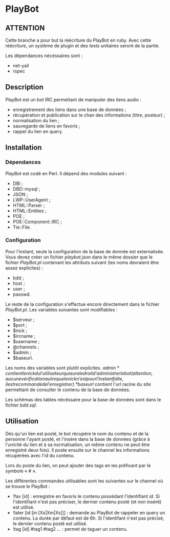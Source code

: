# PlayBot

## ATTENTION

Cette branche a pour but la réécriture du PlayBot en ruby. Avec cette réécriture, un système de plugin et des tests unitaires seront de la partie.

Les dépendances nécéssaires sont :
 * net-yail
 * rspec



## Description

PlayBot est un bot IRC permettant de manipuler des liens audio :
+ enregistrement des liens dans une base de données ;
+ récupération et publication sur le chan des informations (titre, posteur) ;
+ normalisation du lien ;
+ sauvegarde de liens en favoris ;
+ rappel du lien en query.


## Installation


### Dépendances

PlayBot est codé en Perl. Il dépend des modules suivant :
+ DBI ;
+ DBD::mysql ;
+ JSON ;
+ LWP::UserAgent ;
+ HTML::Parser ;
+ HTML::Entities ;
+ POE ;
+ POE::Component::IRC ;
+ Tie::File.


### Configuration

Pour l'instant, seule la configuration de la base de donnée est externalisée. Vous devez créer un fichier *playbot.json* dans le même dossier que le fichier *PlayBot.pl* contenant les attributs suivant (les noms devraient être assez explicites) :
+ bdd ;
+ host ;
+ user ;
+ passwd.

Le reste de la configuration s'effectue encore directement dans le fichier *PlayBot.pl*. Les variables suivantes sont modifiables :
+ $serveur ;
+ $port ;
+ $nick ;
+ $ircname ;
+ $username ;
+ @channels ;
+ $admin ;
+ $baseurl.

Les noms des variables sont plutôt explicites. *$admin* contient le nick du l'utilisateur qui aura le droit d'administrer le bot (attention, aucune vérification autre que le nick n'est pour l'instant faîte, il est recommandé de l'enregistrer). *$baseurl* contient l'url racine du site permettant de consulter le contenu de la base de données.

Les schémas des tables nécéssaire pour la base de données sont dans le fichier *bdd.sql*.


## Utilisation

Dès qu'un lien est posté, le bot récupère le nom du contenu et de la personne l'ayant posté, et l'insère dans la base de données (grâce à l'unicité du lien et à sa normalisation, un même contenu ne peut être enregistré deux fois). Il poste ensuite sur le channel les informations récupérées avec l'id du contenu.

Lors du poste du lien, on peut ajouter des tags en les préfixant par le symbole « # ».

Les différentes commandes utilisables sont les suivantes sur le channel où se trouve le PlayBot :
+ !fav [id] : enregistre en favoris le contenu possédant l'identifiant *id*. Si l'identifiant n'est pas préciser, le dernier contenu posté (et non inséré) est utilisé.
+ !later [id [in [Xs|Xm|Xs]]] : demande au PlayBot de rappeler en query un contenu. La durée par défaut est de 6h. Si l'identifant n'est pas précisé, le dernier contenu posté est utilisé.
+ !tag [id] #tag1 #tag2 … : permet de taguer un contenu.

